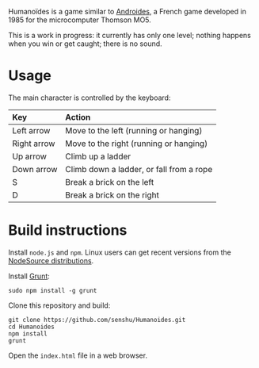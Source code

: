 
Humanoïdes is a game similar to [Androides](https://youtu.be/S4ewY7xWzKY),
a French game developed in 1985 for the microcomputer Thomson MO5.

This is a work in progress: it currently has only one level; nothing happens
when you win or get caught; there is no sound.

Usage
=====

The main character is controlled by the keyboard:

| Key         | Action                                   |
|:------------|:-----------------------------------------|
| Left arrow  | Move to the left (running or hanging)    |
| Right arrow | Move to the right (running or hanging)   |
| Up arrow    | Climb up a ladder                        |
| Down arrow  | Climb down a ladder, or fall from a rope |
| S           | Break a brick on the left                |
| D           | Break a brick on the right               |

Build instructions
==================

Install `node.js` and `npm`. Linux users can get recent versions from
the [NodeSource distributions](https://github.com/nodesource/distributions).

Install [Grunt](https://gruntjs.com/):

```
sudo npm install -g grunt
```

Clone this repository and build:

```
git clone https://github.com/senshu/Humanoides.git
cd Humanoides
npm install
grunt
```

Open the `index.html` file in a web browser.
